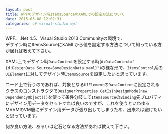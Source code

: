 ```yaml
---
layout: post
title: WPFのデザイン時ItemsSourceのXAMLでの設定方法について
date: 2015-03-08 12:02:31
categories: c# visual-studio wpf
---
```

<p>WPF、.Net 4.5、Visual Studio 2013 Communityの環境で、<br>
デザイン時にItemsSourceにXAMLから値を設定する方法について知っている方が居れば教えて下さい。</p>

<p>XAML上でデザイン時<code>DataContext</code>を設定する時(<code>d:DataContext="{d:DesignData Source=SomeDesignData.xaml}"</code>)の様な形で、<code>ItemsControl</code>系の<code>UIElement</code>に対してデザイン時<code>ItemsSource</code>を設定したいと思っています。</p>

<p>コード上で行うのであれば、対象となる<code>UIElement</code>の<code>DataContext</code>に設定されるクラスのコンストラクタで<code>DesignerProperties.GetIsInDesignMode(new DependencyObject())</code>を使って条件分岐して<code>ItemsSource</code>の<code>Binding</code>先プロパティにデザイン用データをセットすれば良いのですが、これを使うといわゆるMVVMのVM層にデザイン用データが張り出してしまうため、出来れば避けたいと思っています。</p>

<p>何か良い方法、あるいは定石となる方法があれば教えて下さい。</p>
